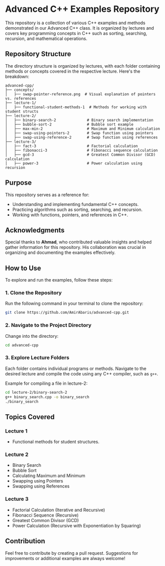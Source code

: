 # Advanced C++ Examples Repository

This repository is a collection of various C++ examples and methods demonstrated in our Advanced C++ class. It is organized by lectures and covers key programming concepts in C++ such as sorting, searching, recursion, and mathematical operations.

## Repository Structure

The directory structure is organized by lectures, with each folder containing methods or concepts covered in the respective lecture. Here's the breakdown:

```
advanced-cpp/
├── concepts/
│   ├── swap-pointer-reference.png  # Visual explanation of pointers vs. references
├── lecture-1/
│   ├── functional-student-methods-1  # Methods for working with student structs
├── lecture-2/
│   ├── binary-search-2              # Binary search implementation
│   ├── bubble-sort-2                # Bubble sort example
│   ├── max-min-2                    # Maximum and Minimum calculation
│   ├── swap-using-pointers-2        # Swap function using pointers
│   ├── swap-using-reference-2       # Swap function using references
├── lecture-3/
│   ├── fact-3                       # Factorial calculation
│   ├── fibonacci-3                  # Fibonacci sequence calculation
│   ├── gcd-3                        # Greatest Common Divisor (GCD) calculation
│   ├── power-3                      # Power calculation using recursion
```

## Purpose

This repository serves as a reference for:
- Understanding and implementing fundamental C++ concepts.
- Practicing algorithms such as sorting, searching, and recursion.
- Working with functions, pointers, and references in C++.

## Acknowledgments

Special thanks to **Ahmad**, who contributed valuable insights and helped gather information for this repository. His collaboration was crucial in organizing and documenting the examples effectively.

## How to Use

To explore and run the examples, follow these steps:

### 1. Clone the Repository
Run the following command in your terminal to clone the repository:
```bash
git clone https://github.com/AmirAbaris/advanced-cpp.git
```

### 2. Navigate to the Project Directory
Change into the directory:
```bash
cd advanced-cpp
```

### 3. Explore Lecture Folders
Each folder contains individual programs or methods. Navigate to the desired lecture and compile the code using any C++ compiler, such as `g++`.

Example for compiling a file in lecture-2:
```bash
cd lecture-2/binary-search-2
g++ binary_search.cpp -o binary_search
./binary_search
```

## Topics Covered

### Lecture 1
- Functional methods for student structures.

### Lecture 2
- Binary Search
- Bubble Sort
- Calculating Maximum and Minimum
- Swapping using Pointers
- Swapping using References

### Lecture 3
- Factorial Calculation (Iterative and Recursive)
- Fibonacci Sequence (Recursive)
- Greatest Common Divisor (GCD)
- Power Calculation (Recursive with Exponentiation by Squaring)

## Contribution

Feel free to contribute by creating a pull request. Suggestions for improvements or additional examples are always welcome!

